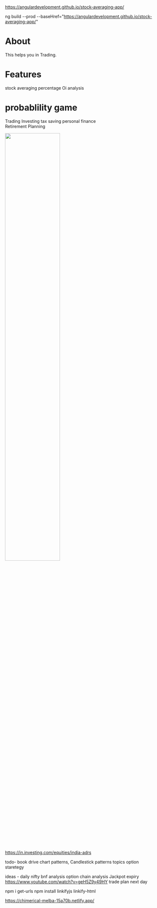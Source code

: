 
https://angulardevelopment.github.io/stock-averaging-app/

ng build --prod --baseHref="https://angulardevelopment.github.io/stock-averaging-app/"

# About
This helps you in Trading.

# Features
stock averaging 
percentage
Oi analysis

# probablility game

Trading
Investing
tax saving
personal finance								
Retirement Planning


<img src="../../assets/images/c46f85e395d5403bb59443dfa95f2ecd.jpg" style="width:60%">

<a href="https://in.investing.com/equities/india-adrs" target="_blank">https://in.investing.com/equities/india-adrs</a>

todo-
book drive
chart patterns, Candlestick patterns
topics
option staretegy

ideas - 
daily nifty bnf analysis 
option chain analysis
Jackpot expiry
https://www.youtube.com/watch?v=geH5Z9y49HY
trade plan next day 

 npm i get-urls
 npm install linkifyjs linkify-html

 https://chimerical-melba-15a70b.netlify.app/

